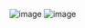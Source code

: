 ![image](https://user-images.githubusercontent.com/90614965/138163230-287acc05-eb7c-4ada-a7ee-fdb8e665afb5.png)
![image](https://user-images.githubusercontent.com/90614965/138163299-52bf8bb4-b4ec-4e5a-818a-81dea3e35201.png)
